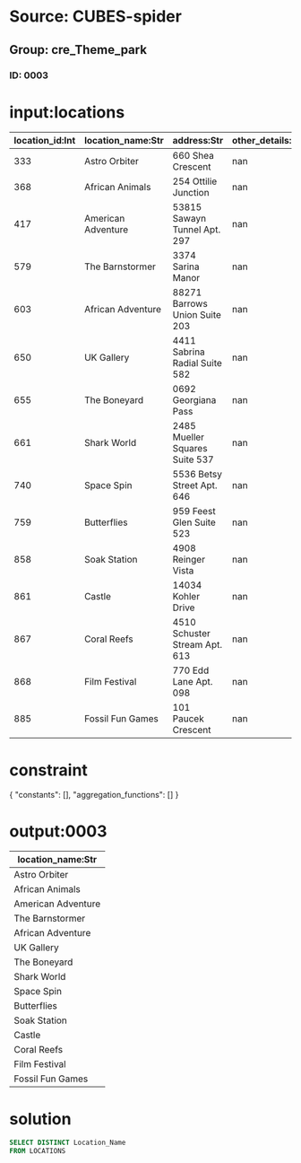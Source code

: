 # Source: CUBES-spider
## Group: cre_Theme_park
### ID: 0003

# input:locations

| location_id:Int | location_name:Str | address:Str | other_details:Str |
|---|---|---|---|
| 333 | Astro Orbiter | 660 Shea Crescent | nan |
| 368 | African Animals | 254 Ottilie Junction | nan |
| 417 | American Adventure | 53815 Sawayn Tunnel Apt. 297 | nan |
| 579 | The Barnstormer | 3374 Sarina Manor | nan |
| 603 | African Adventure | 88271 Barrows Union Suite 203 | nan |
| 650 | UK Gallery | 4411 Sabrina Radial Suite 582 | nan |
| 655 | The Boneyard | 0692 Georgiana Pass | nan |
| 661 | Shark World | 2485 Mueller Squares Suite 537 | nan |
| 740 | Space Spin | 5536 Betsy Street Apt. 646 | nan |
| 759 | Butterflies | 959 Feest Glen Suite 523 | nan |
| 858 | Soak Station | 4908 Reinger Vista | nan |
| 861 | Castle | 14034 Kohler Drive | nan |
| 867 | Coral Reefs | 4510 Schuster Stream Apt. 613 | nan |
| 868 | Film Festival | 770 Edd Lane Apt. 098 | nan |
| 885 | Fossil Fun Games | 101 Paucek Crescent | nan |

# constraint

{
  "constants": [],
  "aggregation_functions": []
}

# output:0003

| location_name:Str |
|---|
| Astro Orbiter |
| African Animals |
| American Adventure |
| The Barnstormer |
| African Adventure |
| UK Gallery |
| The Boneyard |
| Shark World |
| Space Spin |
| Butterflies |
| Soak Station |
| Castle |
| Coral Reefs |
| Film Festival |
| Fossil Fun Games |

# solution

```sql
SELECT DISTINCT Location_Name
FROM LOCATIONS
```
